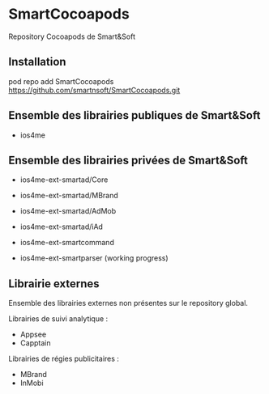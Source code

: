 SmartCocoapods
==============

Repository Cocoapods de Smart&amp;Soft

Installation
------------

pod repo add SmartCocoapods https://github.com/smartnsoft/SmartCocoapods.git


Ensemble des librairies publiques de Smart&Soft
-----------------------------------------------

- ios4me


Ensemble des librairies privées de Smart&Soft
---------------------------------------------

- ios4me-ext-smartad/Core
- ios4me-ext-smartad/MBrand
- ios4me-ext-smartad/AdMob
- ios4me-ext-smartad/iAd

- ios4me-ext-smartcommand
- ios4me-ext-smartparser (working progress)

Librairie externes
------------------

Ensemble des librairies externes non présentes sur le repository global.

Librairies de suivi analytique :
- Appsee
- Capptain

Librairies de régies publicitaires :
- MBrand
- InMobi



